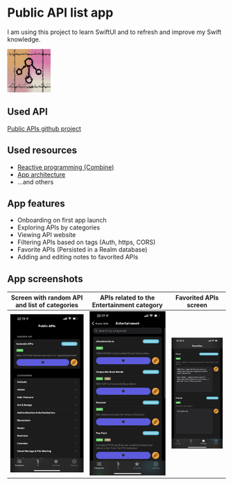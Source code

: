 # Public API list app
I am using this project to learn SwiftUI and to refresh and improve my Swift knowledge.

<img src="/screenshots/icon.png" width="100">  

## Used API
[Public APIs github project](https://github.com/public-apis/public-apis)

## Used resources
* [Reactive programming (Combine)](https://iosapptemplates.com/blog/swiftui/mvvm-combine-swiftui)
* [App architecture](https://heckj.github.io/swiftui-notes/)
* ...and others

## App features
* Onboarding on first app launch
* Exploring APIs by categories
* Viewing API website
* Filtering APIs based on tags (Auth, https, CORS)
* Favorite APIs (Persisted in a Realm database)
* Adding and editing notes to favorited APIs

## App screenshots

|Screen with random API and list of categories  |APIs related to the Entertainment category  |Favorited APIs screen  |
|----|-----|------|
|<img src="/screenshots/IMG_5932.PNG" width="200">|<img src="/screenshots/IMG_5934.PNG" width="200">|<img src="/screenshots/IMG_5933.PNG" width="200">|


